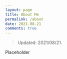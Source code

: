 ```yaml
---
layout: page
title: About Me
permalink: /about
date: 2021-08-21
comments: true
---
```


> Updated: 2021/08/21.

Placeholder
